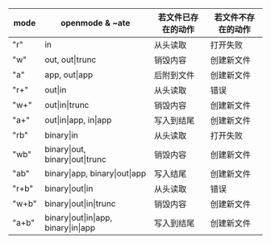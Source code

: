 | mode  | openmode & ~ate                       | 若文件已存在的动作 | 若文件不存在的动作 |
| ----- | ------------------------------------- | ------------------ | ------------------ |
| "r"   | in                                    | 从头读取           | 打开失败           |
| "w"   | out, out\|trunc                       | 销毁内容           | 创建新文件         |
| "a"   | app, out\|app                         | 后附到文件         | 创建新文件         |
| "r+"  | out\|in                               | 从头读取           | 错误               |
| "w+"  | out\|in\|trunc                        | 销毁内容           | 创建新文件         |
| "a+"  | out\|in\|app, in\|app                 | 写入到结尾         | 创建新文件         |
| "rb"  | binary\|in                            | 从头读取           | 打开失败           |
| "wb"  | binary\|out, binary\|out\|trunc       | 销毁内容           | 创建新文件         |
| "ab"  | binary\|app, binary\|out\|app         | 写入结尾           | 创建新文件         |
| "r+b" | binary\|out\|in                       | 从头读取           | 错误               |
| "w+b" | binary\|out\|in\|trunc                | 销毁内容           | 创建新文件         |
| "a+b" | binary\|out\|in\|app, binary\|in\|app | 写入到结尾         | 创建新文件         |